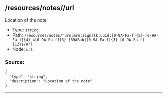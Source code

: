 ## /resources/notes/<RegExp>/url

Location of the note

* Type: `string`
* Path: `/resources/notes/^urn:mrn:signalk:uuid:[0-9A-Fa-f]{8}-[0-9A-Fa-f]{4}-4[0-9A-Fa-f]{3}-[89ABab][0-9A-Fa-f]{3}-[0-9A-Fa-f]{12}$/url`
* Node: `url`

### Source:
```
{
  "type": "string",
  "description": "Location of the note"
}
```

---
